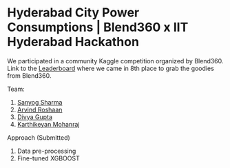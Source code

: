 # Hyderabad City Power Consumptions | Blend360 x IIT Hyderabad Hackathon

We participated in a community Kaggle competition organized by Blend360. Link to the [Leaderboard](https://www.kaggle.com/competitions/hyderabad-city-power-consumptions/leaderboard) where we came in 8th place to grab the goodies from Blend360.

Team:
1) [Sanyog Sharma](https://www.kaggle.com/sanyogsharmaiith)
1) [Arvind Roshaan](https://www.kaggle.com/arvindroshaan)
1) [Divya Gupta](https://www.kaggle.com/divyagupta0825)
1) [Karthikeyan Mohanraj](https://www.kaggle.com/ai21mtech14007)

Approach (Submitted)
1) Data pre-processing
2) Fine-tuned XGBOOST
